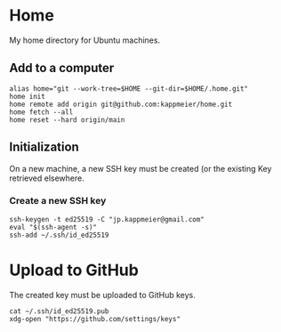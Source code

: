 # Home

My home directory for Ubuntu machines.

## Add to a computer

```
alias home="git --work-tree=$HOME --git-dir=$HOME/.home.git"
home init
home remote add origin git@github.com:kappmeier/home.git
home fetch --all
home reset --hard origin/main
```


## Initialization

On a new machine, a new SSH key must be created (or the existing Key retrieved
elsewhere.

### Create a new SSH key

```
ssh-keygen -t ed25519 -C "jp.kappmeier@gmail.com"
eval "$(ssh-agent -s)"
ssh-add ~/.ssh/id_ed25519
```

# Upload to GitHub

The created key must be uploaded to GitHub keys.

```
cat ~/.ssh/id_ed25519.pub
xdg-open "https://github.com/settings/keys"
```

